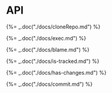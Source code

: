 # API

{%= _.doc("./docs/cloneRepo.md") %}

{%= _.doc("./docs/exec.md") %}

{%= _.doc("./docs/blame.md") %}

{%= _.doc("./docs/is-tracked.md") %}

{%= _.doc("./docs/has-changes.md") %}

{%= _.doc("./docs/commit.md") %}
